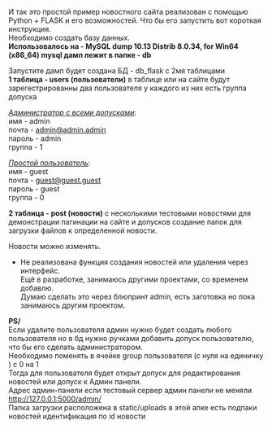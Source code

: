 И так это простой пример новостного сайта реализован с помощью Python + FLASK и его возможностей.
Что бы его запустить вот короткая инструкция.  
Необходимо создать базу данных.  
**Использовалось на - MySQL dump 10.13  Distrib 8.0.34, for Win64 (x86_64)
mysql дамп лежит в папке - db**

Запустите дамп будет создана БД - db_flask с 2мя таблицами  
**1 таблица - users (пользователи)** 
в таблице или на сайте будут зарегестрированны два пользователя у каждого из них есть группа допуска  

_<u>Администратор с всеми допусками_</u>:  
имя - admin  
почта - admin@admin.admin  
пароль - admin  
группа - 1  

_<u>Простой пользователь</u>_:  
имя - guest  
почта - guest@guest.guest  
пароль - guest  
группа - 0  

**2 таблица - post (новости)**
с несколькими тестовыми новостями
для демонстрации пагинации на сайте и допусков
создание папок для загрузки файлов к определенной новости.

Новости можно изменять.
- Не реализована функция создания новостей или удаления через интерфейс.  
Ещё в разработке, занимаюсь другими проектами, со временем добавлю.  
Думаю сделать это через блюпринт admin, есть заготовка но пока занимаюсь другим проектом.  

**PS/**  
Если удалите пользователя админ нужно будет создать любого пользователя но в бд нужно ручками добавить допуск
пользователю, что бы его сделать администратором.  
Необходимо поменять в ячейке group пользователя (с нуля на единичку ) с 0 на 1  
Тогда для пользователя будет открыт допуск для редактирования  новостей или допуск к Админ панели.  
Адрес админ-панели если тестовый сервер админ панели не меняли http://127.0.0.1:5000/admin/  
Папка загрузки расположена в static/uploads
в этой апке есть подпаки новостей идентификация по id новости